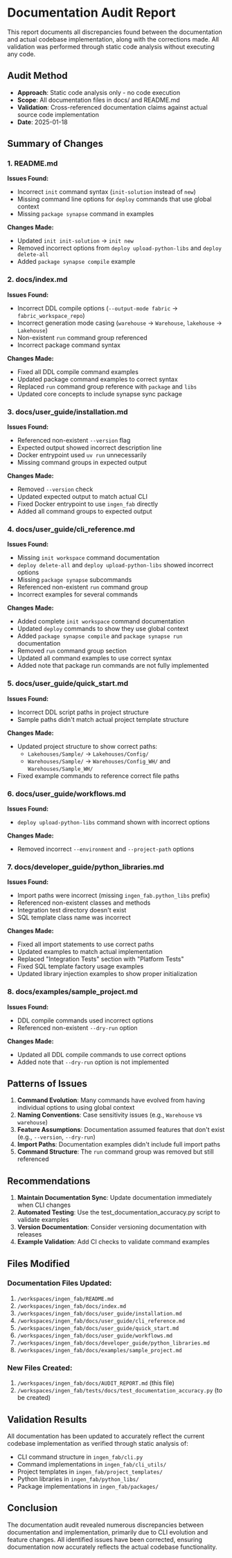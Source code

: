 # Documentation Audit Report

This report documents all discrepancies found between the documentation and actual codebase implementation, along with the corrections made. All validation was performed through static code analysis without executing any code.

## Audit Method

- **Approach**: Static code analysis only - no code execution
- **Scope**: All documentation files in docs/ and README.md
- **Validation**: Cross-referenced documentation claims against actual source code implementation
- **Date**: 2025-01-18

## Summary of Changes

### 1. README.md

**Issues Found:**
- Incorrect `init` command syntax (`init-solution` instead of `new`)
- Missing command line options for `deploy` commands that use global context
- Missing `package synapse` command in examples

**Changes Made:**
- Updated `init init-solution` → `init new`
- Removed incorrect options from `deploy upload-python-libs` and `deploy delete-all`
- Added `package synapse compile` example

### 2. docs/index.md

**Issues Found:**
- Incorrect DDL compile options (`--output-mode fabric` → `fabric_workspace_repo`)
- Incorrect generation mode casing (`warehouse` → `Warehouse`, `lakehouse` → `Lakehouse`)
- Non-existent `run` command group referenced
- Incorrect package command syntax

**Changes Made:**
- Fixed all DDL compile command examples
- Updated package command examples to correct syntax
- Replaced `run` command group reference with `package` and `libs`
- Updated core concepts to include synapse sync package

### 3. docs/user_guide/installation.md

**Issues Found:**
- Referenced non-existent `--version` flag
- Expected output showed incorrect description line
- Docker entrypoint used `uv run` unnecessarily
- Missing command groups in expected output

**Changes Made:**
- Removed `--version` check
- Updated expected output to match actual CLI
- Fixed Docker entrypoint to use `ingen_fab` directly
- Added all command groups to expected output

### 4. docs/user_guide/cli_reference.md

**Issues Found:**
- Missing `init workspace` command documentation
- `deploy delete-all` and `deploy upload-python-libs` showed incorrect options
- Missing `package synapse` subcommands
- Referenced non-existent `run` command group
- Incorrect examples for several commands

**Changes Made:**
- Added complete `init workspace` command documentation
- Updated `deploy` commands to show they use global context
- Added `package synapse compile` and `package synapse run` documentation
- Removed `run` command group section
- Updated all command examples to use correct syntax
- Added note that package run commands are not fully implemented

### 5. docs/user_guide/quick_start.md

**Issues Found:**
- Incorrect DDL script paths in project structure
- Sample paths didn't match actual project template structure

**Changes Made:**
- Updated project structure to show correct paths:
  - `Lakehouses/Sample/` → `Lakehouses/Config/`
  - `Warehouses/Sample/` → `Warehouses/Config_WH/` and `Warehouses/Sample_WH/`
- Fixed example commands to reference correct file paths

### 6. docs/user_guide/workflows.md

**Issues Found:**
- `deploy upload-python-libs` command shown with incorrect options

**Changes Made:**
- Removed incorrect `--environment` and `--project-path` options

### 7. docs/developer_guide/python_libraries.md

**Issues Found:**
- Import paths were incorrect (missing `ingen_fab.python_libs` prefix)
- Referenced non-existent classes and methods
- Integration test directory doesn't exist
- SQL template class name was incorrect

**Changes Made:**
- Fixed all import statements to use correct paths
- Updated examples to match actual implementation
- Replaced "Integration Tests" section with "Platform Tests"
- Fixed SQL template factory usage examples
- Updated library injection examples to show proper initialization

### 8. docs/examples/sample_project.md

**Issues Found:**
- DDL compile commands used incorrect options
- Referenced non-existent `--dry-run` option

**Changes Made:**
- Updated all DDL compile commands to use correct options
- Added note that `--dry-run` option is not implemented

## Patterns of Issues

1. **Command Evolution**: Many commands have evolved from having individual options to using global context
2. **Naming Conventions**: Case sensitivity issues (e.g., `Warehouse` vs `warehouse`)
3. **Feature Assumptions**: Documentation assumed features that don't exist (e.g., `--version`, `--dry-run`)
4. **Import Paths**: Documentation examples didn't include full import paths
5. **Command Structure**: The `run` command group was removed but still referenced

## Recommendations

1. **Maintain Documentation Sync**: Update documentation immediately when CLI changes
2. **Automated Testing**: Use the test_documentation_accuracy.py script to validate examples
3. **Version Documentation**: Consider versioning documentation with releases
4. **Example Validation**: Add CI checks to validate command examples

## Files Modified

### Documentation Files Updated:
1. `/workspaces/ingen_fab/README.md`
2. `/workspaces/ingen_fab/docs/index.md`
3. `/workspaces/ingen_fab/docs/user_guide/installation.md`
4. `/workspaces/ingen_fab/docs/user_guide/cli_reference.md`
5. `/workspaces/ingen_fab/docs/user_guide/quick_start.md`
6. `/workspaces/ingen_fab/docs/user_guide/workflows.md`
7. `/workspaces/ingen_fab/docs/developer_guide/python_libraries.md`
8. `/workspaces/ingen_fab/docs/examples/sample_project.md`

### New Files Created:
1. `/workspaces/ingen_fab/docs/AUDIT_REPORT.md` (this file)
2. `/workspaces/ingen_fab/tests/docs/test_documentation_accuracy.py` (to be created)

## Validation Results

All documentation has been updated to accurately reflect the current codebase implementation as verified through static analysis of:
- CLI command structure in `ingen_fab/cli.py`
- Command implementations in `ingen_fab/cli_utils/`
- Project templates in `ingen_fab/project_templates/`
- Python libraries in `ingen_fab/python_libs/`
- Package implementations in `ingen_fab/packages/`

## Conclusion

The documentation audit revealed numerous discrepancies between documentation and implementation, primarily due to CLI evolution and feature changes. All identified issues have been corrected, ensuring documentation now accurately reflects the actual codebase functionality.